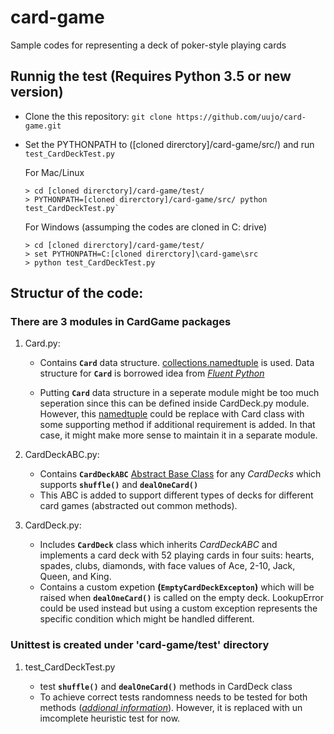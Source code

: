 # card-game
Sample codes for representing a deck of poker-style playing cards

## Runnig the test (Requires Python 3.5 or new version)

* Clone the this repository: `git clone https://github.com/uujo/card-game.git`
* Set the PYTHONPATH to ([cloned direrctory]/card-game/src/) and run `test_CardDeckTest.py`

  For Mac/Linux
  ```
  > cd [cloned direrctory]/card-game/test/
  > PYTHONPATH=[cloned direrctory]/card-game/src/ python test_CardDeckTest.py`
  ```
  
  For Windows (assumping the codes are cloned in C: drive) 
  ```
  > cd [cloned direrctory]/card-game/test/
  > set PYTHONPATH=C:[cloned direrctory]\card-game\src
  > python test_CardDeckTest.py
  ```
 
## Structur of the code:

### There are 3 modules in CardGame packages
 
1. Card.py: 
    
    * Contains **`Card`** data structure. [collections.namedtuple](https://docs.python.org/3/library/collections.html#collections.namedtuple) is used.
      Data structure for **`Card`** is borrowed idea from [_Fluent Python_](https://www.amazon.com/Fluent-Python-Concise-Effective-Programming/dp/1491946008/ref=sr_1_2?hvadid=241675711667&hvdev=c&hvlocphy=9007779&hvnetw=g&hvpos=1t1&hvqmt=e&hvrand=12351625625351566461&hvtargid=kwd-75527750746&keywords=fluent+python&qid=1553104567&s=gateway&sr=8-2&tag=googhydr-20) 
    
    * Putting **`Card`** data structure in a seperate module might be too much seperation since this can be defined inside CardDeck.py module. 
      However, this [namedtuple](https://docs.python.org/3/library/collections.html#collections.namedtuple) could be replace with Card class with some supporting method if additional requirement is added. In that case, it might make more sense to maintain it in a separate module.
      
2. CardDeckABC.py:

    * Contains **`CardDeckABC`** [Abstract Base Class](https://docs.python.org/3/library/abc.html) for any _CardDecks_ which supports **`shuffle()`** and **`dealOneCard()`**
    * This ABC is added to support different types of decks for different card games (abstracted out common methods).
    
3. CardDeck.py:

    * Includes **`CardDeck`** class which inherits _CardDeckABC_ and implements a card deck with 52 playing cards in four suits: hearts, spades, clubs, diamonds, with face values of Ace,
2-10, Jack, Queen, and King.
    * Contains a custom expetion **(`EmptyCardDeckExcepton`)** which will be raised when **`dealOneCard()`** is called on the empty deck. 
      LookupError could be used instead but using a custom exception represents the specific condition which might be handled different. 

    
### Unittest is created under 'card-game/test' directory  

1. test_CardDeckTest.py
    
    * test **`shuffle()`** and **`dealOneCard()`** methods in CardDeck class
    * To achieve correct tests randomness needs to be tested for both methods (_[addional information](https://www.random.org/analysis/)_).
      However, it is replaced with un imcomplete heuristic test for now.

